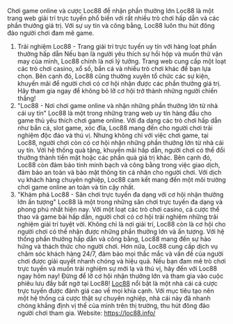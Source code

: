 
Chơi game online và cược Loc88 để nhận phần thưởng lớn
Loc88 là một trang web giải trí trực tuyến phổ biến với rất nhiều trò chơi hấp dẫn và các phần thưởng giá trị. Với sự uy tín và công bằng, Loc88 luôn thu hút đông đảo người chơi đam mê game.
1. Trải nghiệm Loc88 - Trang giải trí trực tuyến uy tín với hàng loạt phần thưởng hấp dẫn
Nếu bạn là người yêu thích sự hồi hộp và muốn thử vận may của mình, Loc88 chính là nơi lý tưởng. Trang web cung cấp một loạt các trò chơi casino, xổ số, bắn cá và nhiều trò chơi khác để bạn lựa chọn.
Bên cạnh đó, Loc88 cũng thường xuyên tổ chức các sự kiện, khuyến mãi để người chơi có cơ hội nhận được các phần thưởng giá trị. Hãy tham gia ngay để không bỏ lỡ cơ hội trở thành những người chiến thắng!
2. "Loc88 - Nơi chơi game online và nhận những phần thưởng lớn từ nhà cái uy tín"
Loc88 là một trong những trang web uy tín hàng đầu cho game thủ yêu thích chơi game online. Với đa dạng các trò chơi hấp dẫn như bắn cá, slot game, xóc đĩa, Loc88 mang đến cho người chơi trải nghiệm độc đáo và thú vị.
Nhưng không chỉ với việc chơi game, tại Loc88, người chơi còn có cơ hội nhận những phần thưởng lớn từ nhà cái uy tín. Với hệ thống quà tặng, khuyến mãi hấp dẫn, người chơi có thể đổi thưởng thành tiền mặt hoặc các phần quà giá trị khác.
Bên cạnh đó, Loc88 còn đảm bảo tính minh bạch và công bằng trong việc giao dịch, đảm bảo an toàn và bảo mật thông tin cá nhân cho người chơi. Với dịch vụ khách hàng chuyên nghiệp, Loc88 cam kết mang đến một môi trường chơi game online an toàn và tin cậy nhất.
3. "Khám phá Loc88 - Sân chơi trực tuyến đa dạng với cơ hội nhận thưởng lớn ấn tượng"
Loc88 là một trong những sân chơi trực tuyến đa dạng và phong phú nhất hiện nay. Với một loạt các trò chơi casino, cá cược thể thao và game bài hấp dẫn, người chơi có cơ hội trải nghiệm những trải nghiệm giải trí tuyệt vời.
Không chỉ là nơi giải trí, Loc88 còn là cơ hội cho người chơi có thể nhận được những phần thưởng lớn và ấn tượng. Với hệ thống phần thưởng hấp dẫn và công bằng, Loc88 mang đến sự hào hứng và thách thức cho người chơi.
Hơn nữa, Loc88 cung cấp dịch vụ chăm sóc khách hàng 24/7, đảm bảo mọi thắc mắc và vấn đề của người chơi được giải quyết nhanh chóng và hiệu quả.
Nếu bạn đam mê trò chơi trực tuyến và muốn trải nghiệm sự mới lạ và thú vị, hãy đến với Loc88 ngay hôm nay! Đừng để lỡ cơ hội nhận thưởng lớn và tham gia vào cuộc phiêu lưu đầy bất ngờ tại Loc88!
<a href=" https://loc88.info/"> Loc88</a> nổi bật là một nhà cái cá cược trực tuyến được đánh giá cao về mọi khía cạnh. Với mục tiêu tạo nên một hệ thống cá cược thật sự chuyên nghiệp, nhà cái này đã nhanh chóng khẳng định vị thế của mình trên thị trường, thu hút đông đảo người chơi tham gia.
Website: https://loc88.info/
